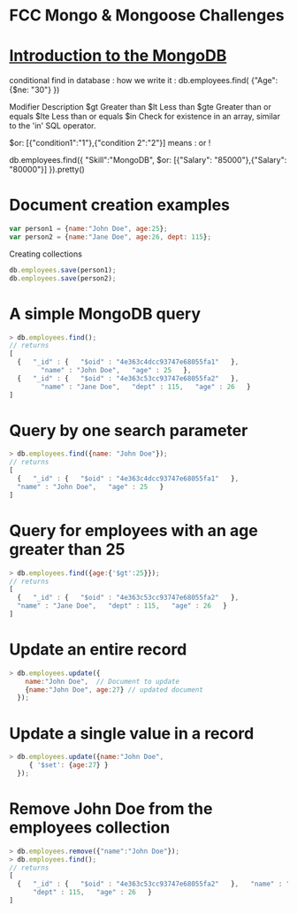 FCC Mongo & Mongoose Challenges
===============================


<a href="https://learn.freecodecamp.org/apis-and-microservices/mongodb-and-mongoose" target="_blank">Introduction to the MongoDB</a>
=============================================


conditional find in database : 
how we write it : 
db.employees.find(
{"Age": {$ne: "30"}
})

Modifier	Description
$gt	Greater than
$lt	Less than
$gte	Greater than or equals
$lte	Less than or equals
$in	Check for existence in an array, similar to the 'in' SQL operator.

$or: [{"condition1":"1"},{"condition 2":"2"}]  means : or ! 



db.employees.find({
    "Skill":"MongoDB", $or: [{"Salary": "85000"},{"Salary": "80000"}]
}).pretty()


# Document creation examples

```javascript
var person1 = {name:"John Doe", age:25};
var person2 = {name:"Jane Doe", age:26, dept: 115};
```

Creating collections
```javascript
db.employees.save(person1);
db.employees.save(person2);
```
# A simple MongoDB query
```javascript
> db.employees.find();
// returns
[ 
  {   "_id" : {   "$oid" : "4e363c4dcc93747e68055fa1"   },   
        "name" : "John Doe",   "age" : 25   },
  {   "_id" : {   "$oid" : "4e363c53cc93747e68055fa2"   },   
        "name" : "Jane Doe",   "dept" : 115,   "age" : 26   }
]
```
# Query by one search parameter

```javascript
> db.employees.find({name: "John Doe"});
// returns
[ 
  {   "_id" : {   "$oid" : "4e363c4dcc93747e68055fa1"   },   
  "name" : "John Doe",   "age" : 25   }
]
```
# Query for employees with an age greater than 25
```javascript
> db.employees.find({age:{'$gt':25}});
// returns
[ 
  {   "_id" : {   "$oid" : "4e363c53cc93747e68055fa2"   },   
  "name" : "Jane Doe",   "dept" : 115,   "age" : 26   }
]
```
 # Update an entire record

```javascript
> db.employees.update({
    name:"John Doe",  // Document to update
    {name:"John Doe", age:27} // updated document
  });
  ```
 # Update a single value in a record
```javascript
> db.employees.update({name:"John Doe", 
     { '$set': {age:27} }
  });
```
# Remove John Doe from the employees collection
```javascript
> db.employees.remove({"name":"John Doe"});
> db.employees.find();
// returns
[ 
  {   "_id" : {   "$oid" : "4e363c53cc93747e68055fa2"   },   "name" : "Jane Doe",   
      "dept" : 115,   "age" : 26   }
]
```

